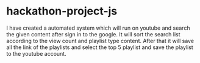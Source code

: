 # hackathon-project-js

I have created a automated system which will run on youtube and search the given content after sign in to the google.
It will sort the search list according to the view count and playlist type content.
After that it will save all the link of the playlists and select the top 5 playlist and save the playlist to the youtube account. 
